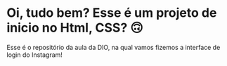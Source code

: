 # Oi, tudo bem? Esse é um projeto de inicio no Html, CSS? 🙃

Esse é o repositório da aula da DIO, na qual vamos fizemos a interface de login do Instagram! 






